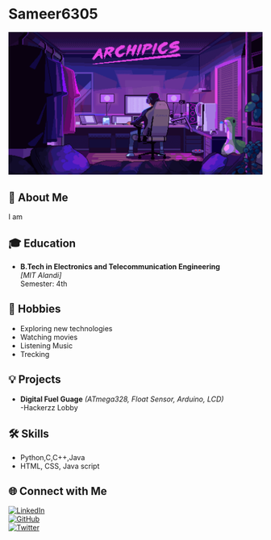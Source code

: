 # Sameer6305  

![GIF Description](https://raw.githubusercontent.com/Sameer6305/Sameer6305/refs/heads/main/GIThub%20(2).webp)

## 👋 About Me  
I am 

## 🎓 Education  
- **B.Tech in Electronics and Telecommunication Engineering**  
  *[MIT Alandi]*  
  Semester: 4th  

## 🎯 Hobbies  
- Exploring new technologies  
- Watching movies  
- Listening Music
- Trecking  

## 💡 Projects  
- **Digital Fuel Guage** *(ATmega328, Float Sensor, Arduino, LCD)*  
-Hackerzz Lobby

## 🛠️ Skills   
- Python,C,C++,Java
- HTML, CSS, Java script

## 🌐 Connect with Me  
[![LinkedIn](https://img.shields.io/badge/LinkedIn-Connect-blue?style=flat&logo=linkedin)](your-linkedin-url)  
[![GitHub](https://img.shields.io/badge/GitHub-Profile-black?style=flat&logo=github)](your-github-url)  
[![Twitter](https://img.shields.io/badge/Twitter-Follow-blue?style=flat&logo=twitter)](your-twitter-url)  
